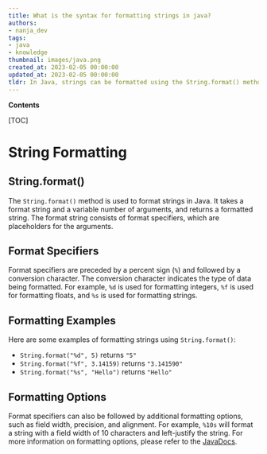 ```yaml
---
title: What is the syntax for formatting strings in java?
authors:
- nanja_dev
tags:
- java
- knowledge
thumbnail: images/java.png
created_at: 2023-02-05 00:00:00
updated_at: 2023-02-05 00:00:00
tldr: In Java, strings can be formatted using the String.format() method.
---
```


**Contents**

[TOC]

# String Formatting

## String.format()
The `String.format()` method is used to format strings in Java. It takes a format string and a variable number of arguments, and returns a formatted string. The format string consists of format specifiers, which are placeholders for the arguments.

## Format Specifiers
Format specifiers are preceded by a percent sign (`%`) and followed by a conversion character. The conversion character indicates the type of data being formatted. For example, `%d` is used for formatting integers, `%f` is used for formatting floats, and `%s` is used for formatting strings.

## Formatting Examples
Here are some examples of formatting strings using `String.format()`:

* `String.format("%d", 5)` returns `"5"`
* `String.format("%f", 3.14159)` returns `"3.141590"`
* `String.format("%s", "Hello")` returns `"Hello"`

## Formatting Options
Format specifiers can also be followed by additional formatting options, such as field width, precision, and alignment. For example, `%10s` will format a string with a field width of 10 characters and left-justify the string. For more information on formatting options, please refer to the [JavaDocs](https://docs.oracle.com/javase/7/docs/api/java/util/Formatter.html).
